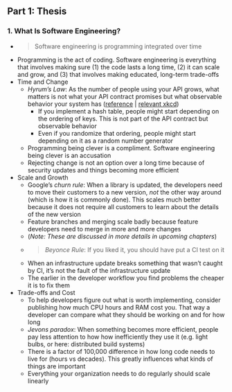 ## Part 1: Thesis

### 1. What Is Software Engineering?

* > Software engineering is programming integrated over time
* Programming is the act of coding. Software engineering is everything that involves making sure (1) the code lasts a long time, (2) it can scale and grow, and (3) that involves making educated, long-term trade-offs
* Time and Change
    * *Hyrum’s Law*: As the number of people using your API grows, what matters is not what your API contract promises but what observable behavior your system has ([reference](https://www.hyrumslaw.com) | [relevant xkcd](https://xkcd.com/1172/))
        * If you implement a hash table, people might start depending on the ordering of keys. This is not part of the API contract but observable behavior
        * Even if you randomize that ordering, people might start depending on it as a random number generator
    * Programming being clever is a compliment. Software engineering being clever is an accusation
    * Rejecting change is not an option over a long time because of security updates and things becoming more efficient
* Scale and Growth
    * Google’s *churn rule*: When a library is updated, the developers need to move their customers to a new version, *not* the other way around (which is how it is commonly done). This scales much better because it does not require all customers to learn about the details of the new version
    * Feature branches and merging scale badly because feature developers need to merge in more and more changes
    * (*Note: These are discussed in more details in upcoming chapters*)
    * > *Beyonce Rule*: If you liked it, you should have put a CI test on it
    * When an infrastructure update breaks something that wasn’t caught by CI, it’s not the fault of the infrastructure update
    * The earlier in the developer workflow you find problems the cheaper it is to fix them
* Trade-offs and Cost
    * To help developers figure out what is worth implementing, consider publishing how much CPU hours and RAM cost you. That way a developer can compare what they should be working on and for how long
    * *Jevons paradox*: When something becomes more efficient, people pay less attention to how how inefficiently they use it (e.g. light bulbs, or here: distributed build systems)
    * There is a factor of 100,000 difference in how long code needs to live for (hours vs decades). This greatly influences what kinds of things are important
    * Everything your organization needs to do regularly should scale linearly
